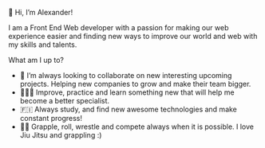👋 Hi, I’m Alexander!

I am a Front End Web developer with a passion for making our web experience easier and finding new ways to improve our world and web with my skills and talents.

What am I up to?

- 🤝 I’m always looking to collaborate on new interesting upcoming projects. Helping new companies to grow and make their team bigger. 
- 🧑🏽‍💻 Improve, practice and learn something new that will help me become a better specialist.
- 🇫🇮 Always study, and find new awesome technologies and make constant progress!
- 🤼‍♂️ Grapple, roll, wrestle and compete always when it is possible. I love Jiu Jitsu and grappling :)


